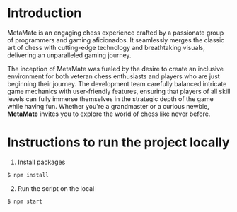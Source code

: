 # Introduction
MetaMate is an engaging chess experience crafted by a passionate group of programmers and gaming aficionados. It seamlessly merges the classic art of chess with cutting-edge technology and breathtaking visuals, delivering an unparalleled gaming journey.

The inception of MetaMate was fueled by the desire to create an inclusive environment for both veteran chess enthusiasts and players who are just beginning their journey. The development team carefully balanced intricate game mechanics with user-friendly features, ensuring that players of all skill levels can fully immerse themselves in the strategic depth of the game while having fun. Whether you're a grandmaster or a curious newbie, **MetaMate** invites you to explore the world of chess like never before.

# Instructions to run the project locally

1. Install packages
```bash
$ npm install
```

2. Run the script on the local
```bash
$ npm start
```